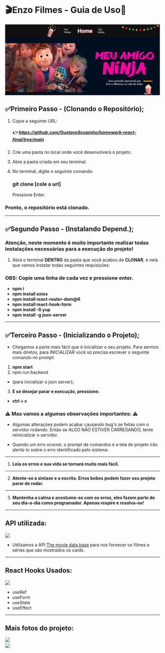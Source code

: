 # **🎬Enzo Filmes - Guia de Uso📕**
![](https://github.com/onlyxdev/images-read/blob/main/Capa%20readme.PNG?raw=true)

## ✅**Primeiro Passo - (Clonando o Repositório);**

1. Copie a seguinte URL:
    ##### 👉 https://github.com/GustavoScopinho/homework-react-final/tree/main

2. Crie uma pasta no local onde você desenvolverá o projeto.

3. Abre a pasta criada em seu terminal.

4. No terminal, digite o seguinte comando:
    ### git clone [cole a url]
    Pressione Enter.

### Pronto, o repositório está clonado.

<hr>

## ✅**Segundo Passo - (Instalando Depend.);**

### Atenção, neste momento é muito importante realizar todas instalações necessárias para a execução do projeto!

1. Abra o terminal **DENTRO** da pasta que você acabou de **CLONAR**, é nela que vamos instalar todas seguintes requisições:

### OBS: Copie uma linha de cada vez e pressione enter.

- **npm i**
- **npm install axios**
- **npm install react-router-dom@6**
- **npm install react-hook-form**
- **npm install -S yup**
- **npm install -g json-server**

<hr>

## ✅**Terceiro Passo - (Inicializando o Projeto);**

- Chegamos a parte mais fácil que é inicializar o seu projeto. Para sermos mais diretos, para INICIALIZAR você só precisa escrever o seguinte comando no prompt: 
1. **npm start**
2. npm run backend 
- (para inicializar o json server);

3. **E se desejar parar e execução, pressione:**
- **ctrl + c**

### ⚠️ **Mas vamos a algumas observações importantes:** ⚠️
- Algumas alterações podem acabar causando bug's se feitas com o servidor rodando. Então se ALGO NÃO ESTIVER CARREGANDO, tente reinicializar o servidor.

- Quando um erro ocorrer, o prompt de comandos e a tela do projeto irão alertá-lo sobre o erro identificado pelo sistema. 
<hr>

1. **Leia os erros e sua vida se tornará muita mais fácil.**
<hr>

2. **Atente-se a sintaxe e a escrita. Erros bobos podem fazer seu projeto parar de rodar.**
<hr>

3. **Mantenha a calma e acostume-se com os erros, eles fazem parte do seu dia-a-dia como programador. Apenas respire e resolva-os!** 


<hr>

## **API utilizada:**

<img height='100px' align='center' background='#61DAFB' src='https://www.themoviedb.org/assets/2/v4/logos/v2/blue_square_2-d537fb228cf3ded904ef09b136fe3fec72548ebc1fea3fbbd1ad9e36364db38b.svg'><img/>

- Utilizamos a API <a href="https://developers.themoviedb.org/3/getting-started/introduction" target="blank">The movie data base</a> para nos fornecer os filmes e séries que são mostrados os cards.

<hr>

## **React Hooks Usados:**

<img height='100px' align='center' background='#61DAFB' src='https://raw.githubusercontent.com/gist/onlyxdev/4b2053f2934320e75908f1d3737ac2e6/raw/b4ccd7e7be298c80532e2799480629c69958c640/react-lg.svg'><img/>

- useRef
- useForm
- useState
- useEffect

<hr>

## Mais fotos do projeto:
<img src="https://i.imgur.com/YsQsBZr.png">
<br>
<img src="https://i.imgur.com/thUP21Q.png">
